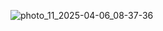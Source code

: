 ![photo_11_2025-04-06_08-37-36](https://github.com/user-attachments/assets/e56a40fe-5117-4515-af1b-066a19d00610)
